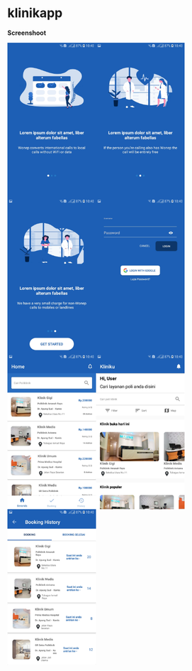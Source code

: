 # klinikapp

<p><b>Screenshoot</b></p>

<p align="center">
<img align="left" src="Screenshot/2.jpg" width="200" height="350">
<img align="left" src="Screenshot/3.jpg" width="200" height="350">
<img align="left" src="Screenshot/4.jpg" width="200" height="350">
<img align="left" src="Screenshot/5.jpg" width="200" height="350">
</p>
<br>
<br>
<br>
<img align="left" src="Screenshot/6.jpg" width="200" height="350">
<img align="left" src="Screenshot/7.jpg" width="200" height="350">
<img align="left" src="Screenshot/8.jpg" width="200" height="350">
